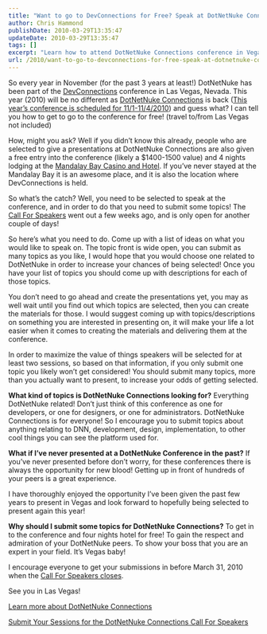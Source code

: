 ```yaml
---
title: "Want to go to DevConnections for Free? Speak at DotNetNuke Connections"
author: Chris Hammond
publishDate: 2010-03-29T13:35:47
updateDate: 2010-03-29T13:35:47
tags: []
excerpt: "Learn how to attend DotNetNuke Connections conference in Vegas for free! Submit topics related to DotNetNuke by 3/31 to increase your chances."
url: /2010/want-to-go-to-devconnections-for-free-speak-at-dotnetnuke-connections  # Use the generated URL with year
---
```

<p>So every year in November (for the past 3 years at least!) DotNetNuke has been part of the <a href="https://www.devconnections.com/">DevConnections</a> conference in Las Vegas, Nevada. This year (2010) will be no different as <a href="https://www.dotnetnuke.com/News/DotNetNukeEvents/DotNetNukeConnections10/tabid/1512/Default.aspx">DotNetNuke Connections</a> is back (<a href="https://www.dotnetnuke.com/News/DotNetNukeEvents/DotNetNukeConnections10/tabid/1512/Default.aspx">This year’s conference is scheduled for 11/1-11/4/2010</a>) and guess what? I can tell you how to get to go to the conference for free! (travel to/from Las Vegas not included)</p>  <p>How, might you ask? Well if you didn’t know this already, people who are selected to give a presentations at DotNetNuke Connections are also given a free entry into the conference (likely a $1400-1500 value) and 4 nights lodging at the <a href="https://www.mandalaybay.com/">Mandalay Bay Casino and Hotel</a>. If you’ve never stayed at the Mandalay Bay it is an awesome place, and it is also the location where DevConnections is held.</p>  <p>So what’s the catch? Well, you need to be selected to speak at the conference, and in order to do that you need to submit some topics! The <a href="https://www.dotnetnuke.com/Community/Blogs/tabid/825/EntryId/2521/DotNetNuke-Connections-Call-for-Speakers.aspx">Call For Speakers</a> went out a few weeks ago, and is only open for another couple of days! </p>  <p>So here’s what you need to do. Come up with a list of ideas on what you would like to speak on. The topic front is wide open, you can submit as many topics as you like, I would hope that you would choose one related to DotNetNuke in order to increase your chances of being selected! Once you have your list of topics you should come up with descriptions for each of those topics. </p>  <p>You don’t need to go ahead and create the presentations yet, you may as well wait until you find out which topics are selected, then you can create the materials for those. I would suggest coming up with topics/descriptions on something you are interested in presenting on, it will make your life a lot easier when it comes to creating the materials and delivering them at the conference.</p>  <p>In order to maximize the value of things speakers will be selected for at least two sessions, so based on that information, if you only submit one topic you likely won’t get considered! You should submit many topics, more than you actually want to present, to increase your odds of getting selected.</p>  <p><strong>What kind of topics is DotNetNuke Connections looking for?</strong> Everything DotNetNuke related! Don’t just think of this conference as one for developers, or one for designers, or one for administrators. DotNetNuke Connections is for everyone! So I encourage you to submit topics about anything relating to DNN, development, design, implementation, to other cool things you can see the platform used for.</p>  <p><strong>What if I’ve never presented at a DotNetNuke Conference in the past?</strong> If you’ve never presented before don’t worry, for these conferences there is always the opportunity for new blood! Getting up in front of hundreds of your peers is a great experience. </p>  <p>I have thoroughly enjoyed the opportunity I’ve been given the past few years to present in Vegas and look forward to hopefully being selected to present again this year!</p>  <p><strong>Why should I submit some topics for DotNetNuke Connections?</strong> To get in to the conference and four nights hotel for free! To gain the respect and admiration of your DotNetNuke peers. To show your boss that you are an expert in your field. It’s Vegas baby! </p>  <p>I encourage everyone to get your submissions in before March 31, 2010 when the <a href="https://www.dotnetnuke.com/News/DotNetNukeEvents/DotNetNukeConnections10/CallforSpeakers/tabid/1518/Default.aspx">Call For Speakers closes</a>. </p>  <p>See you in Las Vegas!</p>  <p><a href="https://www.dotnetnuke.com/News/DotNetNukeEvents/DotNetNukeConnections10/tabid/1512/Default.aspx">Learn more about DotNetNuke Connections</a></p>  <p><a href="https://www.dotnetnuke.com/News/DotNetNukeEvents/DotNetNukeConnections10/CallforSpeakers/tabid/1518/Default.aspx">Submit Your Sessions for the DotNetNuke Connections Call For Speakers</a></p>


